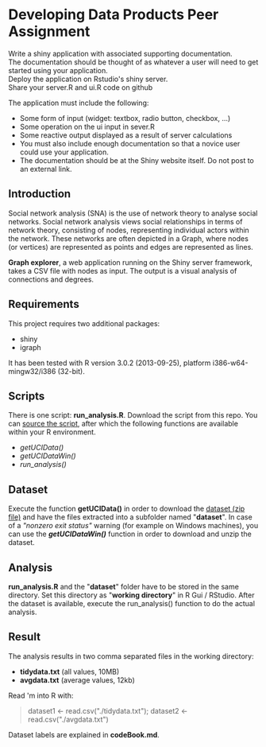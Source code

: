 Developing Data Products Peer Assignment
=========================================
Write a shiny application with associated supporting documentation.<br /> 
The documentation should be thought of as whatever a user will need to get started using your application.<br />
Deploy the application on Rstudio's shiny server.<br />
Share your server.R and ui.R code on github

The application must include the following:

* Some form of input (widget: textbox, radio button, checkbox, ...)
* Some operation on the ui input in sever.R
* Some reactive output displayed as a result of server calculations
* You must also include enough documentation so that a novice user could use your application.
* The documentation should be at the Shiny website itself. Do not post to an external link.

## Introduction
Social network analysis (SNA) is the use of network theory to analyse social networks. Social network analysis views social relationships in terms of network theory, consisting of nodes, representing individual actors within the network. These networks are often depicted in a Graph, where nodes (or vertices) are represented as points and edges are represented as lines.

__Graph explorer__, a web application running on the Shiny server framework, takes a CSV file with nodes as input. The output is a visual analysis of connections and degrees.

## Requirements
This project requires two additional packages:

* shiny
* igraph

It has been tested with R version 3.0.2 (2013-09-25), platform i386-w64-mingw32/i386 (32-bit).
## Scripts
There is one script: __run_analysis.R__. Download the script from this repo. You can [source the script](http://www.dummies.com/how-to/content/how-to-source-a-script-in-r.html), after which the following functions are available within your R environment.
* _getUCIData()_
* _getUCIDataWin()_
* _run_analysis()_

## Dataset
Execute the function __getUCIData()__ in order to download the 
[dataset (zip file)](https://d396qusza40orc.cloudfront.net/getdata%2Fprojectfiles%2FUCI%20HAR%20Dataset.zip) and have the files extracted into a subfolder named "__dataset__". 
In case of a *"nonzero exit status"* warning (for example on Windows machines), you can use the *__getUCIDataWin()__* function in order to download and unzip the dataset.

## Analysis
__run_analysis.R__ and the "__dataset__" folder have to be stored in the same directory. Set this directory as "__working directory__" in R Gui / RStudio. After the dataset is available, execute the run_analysis() function to do the actual analysis.

## Result
The analysis results in two comma separated files in the working directory:
* __tidydata.txt__ (all values, 10MB)
* __avgdata.txt__ (average values, 12kb)

Read 'm into R with:

> dataset1 <- read.csv("./tidydata.txt"); dataset2 <- read.csv("./avgdata.txt")

Dataset labels are explained in __codeBook.md__.
